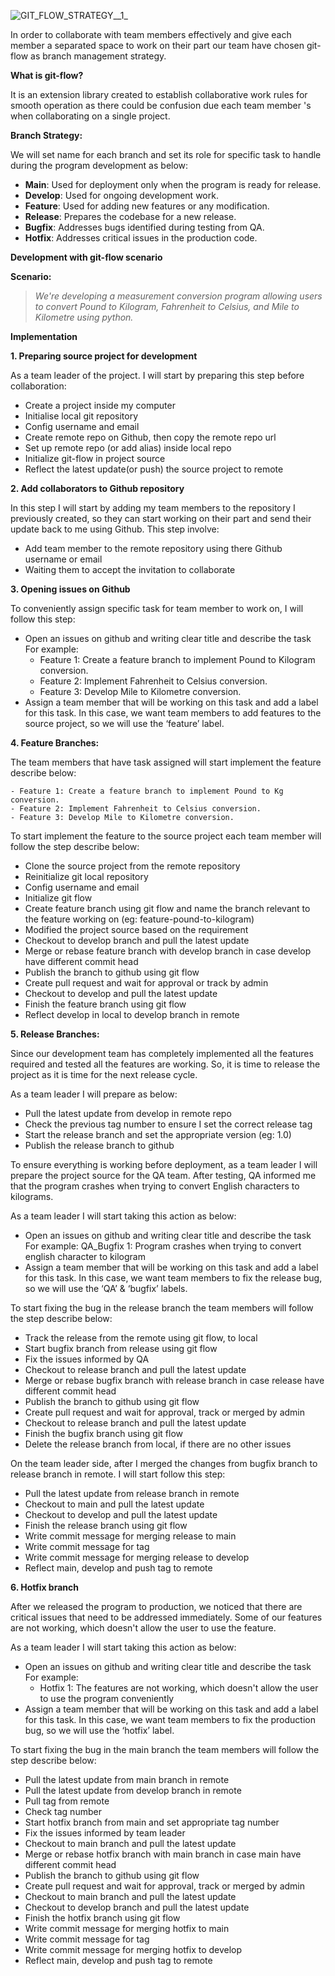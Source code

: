 ![GIT_FLOW_STRATEGY__1_](/uploads/a4fcd00c78f4c12a8d6911def530373e/GIT_FLOW_STRATEGY__1_.png)

In order to collaborate with team members effectively and give each member a separated 
space to work on their part our team have chosen git-flow as branch management strategy.

**What is git-flow?**

It is an extension library created to establish collaborative work rules for smooth operation as there 
could be confusion due each team member 's when collaborating on a single project.

**Branch Strategy:**

We will set name for each branch and set its role for specific task 
to handle during the program development as below:
- **Main**: Used for deployment only when the program is ready for release.
- **Develop**: Used for ongoing development work.
- **Feature**: Used for adding new features or any modification.
- **Release**: Prepares the codebase for a new release.
- **Bugfix**: Addresses bugs identified during testing from QA.
- **Hotfix**: Addresses critical issues in the production code.

**Development with git-flow scenario**

**Scenario:**

> _We're developing a measurement conversion program allowing users to 
> convert Pound to Kilogram, Fahrenheit to Celsius, and Mile to Kilometre using python._


**Implementation**

**1. Preparing source project for development**

As a team leader of the project. I will start by preparing this step before collaboration:
- Create a project inside my computer
- Initialise local git repository
- Config username and email
- Create remote repo on Github, then copy the remote repo url
- Set up remote repo (or add alias) inside local repo
- Initialize git-flow in project source 
- Reflect the latest update(or push) the source project to remote 

**2. Add collaborators to Github repository**

In this step I will start by adding my team members to the repository I previously created, so they 
can start working on their part and send their update back to me using Github. This step involve:
- Add team member to the remote repository using there Github username or email
- Waiting them to accept the invitation to collaborate

**3. Opening issues on Github**

To conveniently assign specific task for team member to work on, I will follow this step:
- Open an issues on github and writing clear title and describe the task
For example:
    - Feature 1: Create a feature branch to implement Pound to Kilogram conversion.
    - Feature 2: Implement Fahrenheit to Celsius conversion.
    - Feature 3: Develop Mile to Kilometre conversion.
- Assign a team member that will be working on this task and add a label for this task. In this case, 
we want team members to add features to the source project, so we will use the ‘feature’ label.

**4. Feature Branches:**

The team members that have task assigned will start implement the feature describe below:

    - Feature 1: Create a feature branch to implement Pound to Kg conversion.
    - Feature 2: Implement Fahrenheit to Celsius conversion.
    - Feature 3: Develop Mile to Kilometre conversion.

To start implement the feature to the source project each 
team member will follow the step describe below:
- Clone the source project from the remote repository
- Reinitialize git local repository
- Config username and email
- Initialize git flow 
- Create feature branch using git flow and name the branch relevant to the feature working on (eg: feature-pound-to-kilogram)
- Modified the project source based on the requirement
- Checkout to develop branch and pull the latest update
- Merge or rebase feature branch with develop branch in case develop have different commit head
- Publish the branch to github using git flow
- Create pull request and wait for approval or track by admin
- Checkout to develop and pull the latest update
- Finish the feature branch using git flow
- Reflect develop in local to develop branch in remote


**5. Release Branches:**

Since our development team has completely implemented all the features required and tested 
all the features are working. So, it is time to release the project as it is time for the next release cycle.

As a team leader I will prepare as below:
- Pull the latest update from develop in remote repo
- Check the previous tag number to ensure I set the correct release tag
- Start the release branch and set the appropriate version (eg: 1.0)
- Publish the release branch to github 

To ensure everything is working before deployment, as a team leader I will prepare the 
project source for the QA team. After testing, QA informed me that the program crashes when 
trying to convert English characters to kilograms. 

As a team leader I will start taking this action as below:
- Open an issues on github and writing clear title and describe the task
For example:
QA_Bugfix 1: Program crashes when trying to convert english character to kilogram
- Assign a team member that will be working on this task and add a label for this task. In this case, 
we want team members to fix the release bug, so we will use the ‘QA’ & ‘bugfix’ labels.
	
To start fixing the bug in the release branch the team members will follow the step describe below:
- Track the release from the remote using git flow, to local
- Start bugfix branch from release using git flow
- Fix the issues informed by QA
- Checkout to release branch and pull the latest update
- Merge or rebase bugfix branch with release branch in case release have different commit head
- Publish the branch to github using git flow
- Create pull request and wait for approval, track or merged by admin
- Checkout to release branch and pull the latest update
- Finish the bugfix branch using git flow
- Delete the release branch from local, if there are no other issues

On the team leader side, after I merged the changes from bugfix branch to 
release branch in remote. I will start follow this step:

- Pull the latest update from release branch in remote
- Checkout to main and pull the latest update
- Checkout to develop and pull the latest update
- Finish the release branch using git flow
- Write commit message for merging release to main
- Write commit message for tag
- Write commit message for merging release to develop
- Reflect main, develop and push tag to remote


**6. Hotfix branch**

After we released the program to production, we noticed that there are critical issues that need to be 
addressed immediately. Some of our features are not working, which doesn't allow the user to use the feature.

As a team leader I will start taking this action as below:

- Open an issues on github and writing clear title and describe the task
For example:
    - Hotfix 1: The features are not working, which doesn't allow the user to use the program conveniently
- Assign a team member that will be working on this task and add a label for this task. In this case, 
we want team members to fix the production bug, so we will use the ‘hotfix’ label.
	
To start fixing the bug in the main branch the team members will follow the step describe below:
- Pull the latest update from main branch in remote
- Pull the latest update from develop branch in remote
- Pull tag from remote
- Check tag number
- Start hotfix branch from main and set appropriate tag number
- Fix the issues informed by team leader
- Checkout to main branch and pull the latest update
- Merge or rebase hotfix branch with main branch in case main have different commit head
- Publish the branch to github using git flow
- Create pull request and wait for approval, track or merged by admin
- Checkout to main branch and pull the latest update
- Checkout to develop branch and pull the latest update
- Finish the hotfix branch using git flow
- Write commit message for merging hotfix to main
- Write commit message for tag
- Write commit message for merging hotfix to develop
- Reflect main, develop and push tag to remote






